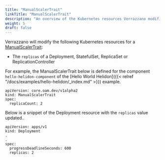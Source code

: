```yaml
---
title: "ManualScalerTrait"
linkTitle: "ManualScalerTrait"
description: "An overview of the Kubernetes resources Verrazzano modifies for an OAM ManualScalerTrait"
weight: 5
draft: false
---
```


Verrazzano will modify the following Kubernetes resources for a [ManualScalerTrait](https://github.com/oam-dev/spec/blob/v0.2.1/core/traits/manual_scaler_trait.md):
* The `replicas` of a Deployment, StatefulSet, ReplicaSet or ReplicationController

For example, the ManualScalerTrait below is defined for the component `hello-helidon-component` of the [Hello World Helidon]({{< relref "/docs/examples/hello-helidon/_index.md" >}}) example.
```
apiVersion: core.oam.dev/v1alpha2
kind: ManualScalerTrait
spec:
  replicaCount: 2
```


Below is a snippet of the Deployment resource with the `replicas` value updated..
```
apiVersion: apps/v1
kind: Deployment
.
.
spec:
  progressDeadlineSeconds: 600
  replicas: 2
```